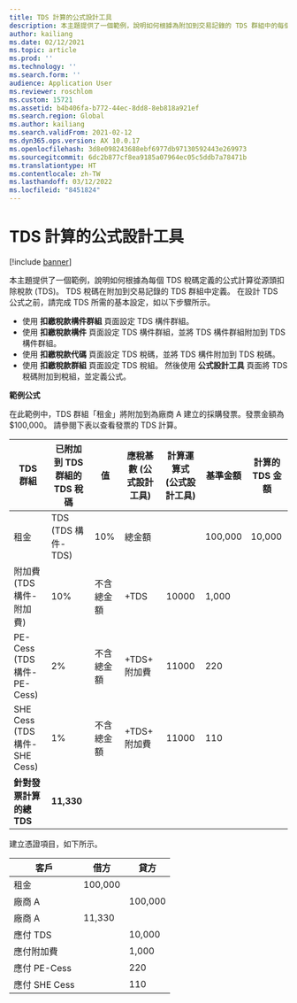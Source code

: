 ```yaml
---
title: TDS 計算的公式設計工具
description: 本主題提供了一個範例，說明如何根據為附加到交易記錄的 TDS 群組中的每個 TDS 稅碼定義的公式計算從源頭扣除稅款 (TDS)。
author: kailiang
ms.date: 02/12/2021
ms.topic: article
ms.prod: ''
ms.technology: ''
ms.search.form: ''
audience: Application User
ms.reviewer: roschlom
ms.custom: 15721
ms.assetid: b4b406fa-b772-44ec-8dd8-8eb818a921ef
ms.search.region: Global
ms.author: kailiang
ms.search.validFrom: 2021-02-12
ms.dyn365.ops.version: AX 10.0.17
ms.openlocfilehash: 3d8e098243688ebf6977db97130592443e269973
ms.sourcegitcommit: 6dc2b877cf8ea9185a07964ec05c5ddb7a78471b
ms.translationtype: HT
ms.contentlocale: zh-TW
ms.lasthandoff: 03/12/2022
ms.locfileid: "8451824"
---
```

# <a name="formula-designer-for-tds-calculations"></a>TDS 計算的公式設計工具

[!include [banner](../includes/banner.md)]

本主題提供了一個範例，說明如何根據為每個 TDS 稅碼定義的公式計算從源頭扣除稅款 (TDS)。 TDS 稅碼在附加到交易記錄的 TDS 群組中定義。 在設計 TDS 公式之前，請完成 TDS 所需的基本設定，如以下步驟所示。 

- 使用 **扣繳稅款構件群組** 頁面設定 TDS 構件群組。 
- 使用 **扣繳稅款構件** 頁面設定 TDS 構件群組，並將 TDS 構件群組附加到 TDS 構件群組。 
- 使用 **扣繳稅款代碼** 頁面設定 TDS 稅碼，並將 TDS 構件附加到 TDS 稅碼。 
- 使用 **扣繳稅款群組** 頁面設定 TDS 稅組。 然後使用 **公式設計工具** 頁面將 TDS 稅碼附加到稅組，並定義公式。 

**範例公式**

在此範例中，TDS 群組「租金」將附加到為廠商 A 建立的採購發票。發票金額為 $100,000。 請參閱下表以查看發票的 TDS 計算。

| TDS 群組                                                   | 已附加到 TDS 群組的 TDS 稅碼 | 值              | 應稅基數 (公式設計工具) | 計算運算式 (公式設計工具) | 基準金額 | 計算的 TDS 金額 |
| ------------------------------------------------------------ | --------------------------------------- | ------------------ | --------------------------------- | :----------------------------------------: | ----------- | --------------------- |
| 租金                                                         | TDS (TDS 構件-TDS)                | 10%                | 總金額                      |                                            | 100,000      | 10,000                 |
| 附加費 (TDS 構件-附加費)                         | 10%                                     | 不含總金額 | +TDS                              |                   10000                    | 1,000        |                       |
| PE-Cess (TDS 構件-PE-Cess)                            | 2%                                      | 不含總金額 | +TDS+ 附加費                    |                   11000                    | 220         |                       |
| SHE Cess (TDS 構件-SHE Cess)                          | 1%                                      | 不含總金額 | +TDS+ 附加費                    |                   11000                    | 110         |                       |
| **針對****發票****計算****的****總** **TDS** | **11,330**                               |                    |                                   |                                            |             |                       |

建立憑證項目，如下所示。

| 客戶           | 借方  | 貸方 |
| ----------------- | ------ | ------ |
| 租金              | 100,000 |        |
| 廠商 A          |        | 100,000 |
| 廠商 A          | 11,330  |        |
| 應付 TDS       |        | 10,000  |
| 應付附加費 |        | 1,000   |
| 應付 PE-Cess   |        | 220    |
| 應付 SHE Cess  |        | 110    |
